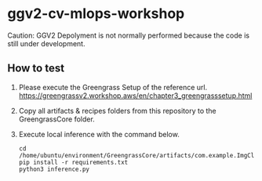 # ggv2-cv-mlops-workshop

Caution: GGV2 Depolyment is not normally performed because the code is still under development.
## How to test
1. Please execute the Greengrass Setup of the reference url. https://greengrassv2.workshop.aws/en/chapter3_greengrasssetup.html
2. Copy all artifacts & recipes folders from this repository to the GreengrassCore folder.
3. Execute local inference with the command below. 

    ```
    cd /home/ubuntu/environment/GreengrassCore/artifacts/com.example.ImgClassification/1.0.0
    pip install -r requirements.txt
    python3 inference.py
    ```
